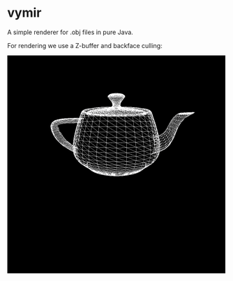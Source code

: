 # vymir
A simple renderer for .obj files in pure Java.

For rendering we use a Z-buffer and backface culling:

<img src="doc/culling.png" alt="drawing" width="500"/>
